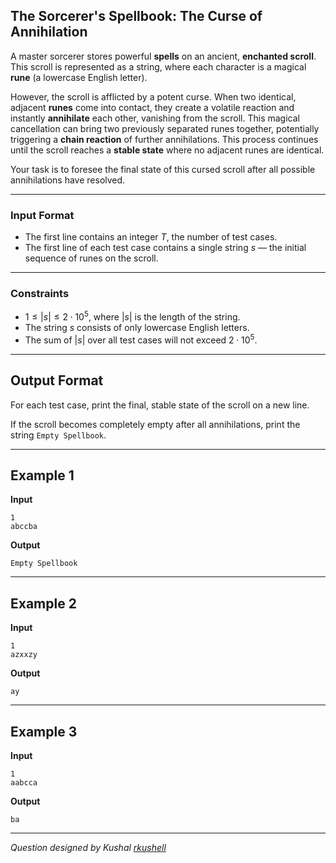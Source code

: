 ## The Sorcerer's Spellbook: The Curse of Annihilation

A master sorcerer stores powerful **spells** on an ancient, **enchanted scroll**. This scroll is represented as a string, where each character is a magical **rune** (a lowercase English letter).

However, the scroll is afflicted by a potent curse. When two identical, adjacent **runes** come into contact, they create a volatile reaction and instantly **annihilate** each other, vanishing from the scroll. This magical cancellation can bring two previously separated runes together, potentially triggering a **chain reaction** of further annihilations. This process continues until the scroll reaches a **stable state** where no adjacent runes are identical.

Your task is to foresee the final state of this cursed scroll after all possible annihilations have resolved.

-----

### Input Format

-   The first line contains an integer $T$, the number of test cases.
-   The first line of each test case contains a single string $s$ — the initial sequence of runes on the scroll.

-----

### Constraints

-   $1 \le |s| \le 2 \cdot 10^5$, where $|s|$ is the length of the string.
-   The string $s$ consists of only lowercase English letters.
-   The sum of $|s|$ over all test cases will not exceed $2 \cdot 10^5$.
-----

## Output Format

For each test case, print the final, stable state of the scroll on a new line.

If the scroll becomes completely empty after all annihilations, print the string `Empty Spellbook`.

-----

## Example 1

**Input**

```
1
abccba
```

**Output**

```
Empty Spellbook
```

-----

## Example 2

**Input**

```
1
azxxzy
```

**Output**

```
ay
```

-----

## Example 3

**Input**

```
1
aabcca
```

**Output**

```
ba
```

-----

*Question designed by Kushal [rkushell](https://github.com/rkushell)*